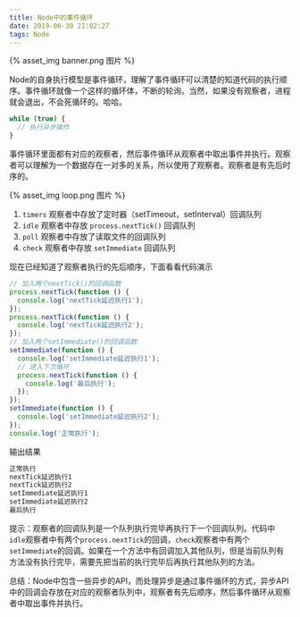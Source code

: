 ```yaml
---
title: Node中的事件循环
date: 2019-06-30 21:02:27
tags: Node
---
```


{% asset_img banner.png 图片 %}

Node的自身执行模型是事件循环，理解了事件循环可以清楚的知道代码的执行顺序。事件循环就像一个这样的循环体，不断的轮询。当然，如果没有观察者，进程就会退出，不会死循环的。哈哈。

<!-- more -->

```js
while (true) {
  // 执行异步操作
}
```
事件循环里面都有对应的观察者，然后事件循环从观察者中取出事件并执行。观察者可以理解为一个数据存在一对多的关系，所以使用了观察者。观察者是有先后时序的。

{% asset_img loop.png 图片 %}

1. `timers` 观察者中存放了定时器（setTimeout，setInterval）回调队列
2. `idle` 观察者中存放 `process.nextTick()` 回调队列
2. `poll` 观察者中存放了读取文件的回调队列
3. `check` 观察者中存放 `setImmediate` 回调队列

现在已经知道了观察者执行的先后顺序，下面看看代码演示

```js
// 加入两个nextTick()的回调函数
process.nextTick(function () {
  console.log('nextTick延迟执行1');
});
process.nextTick(function () {
  console.log('nextTick延迟执行2');
});
// 加入两个setImmediate()的回调函数
setImmediate(function () {
  console.log('setImmediate延迟执行1');
  // 进入下次循环
  process.nextTick(function () {
    console.log('最后执行');
  });
});
setImmediate(function () {
  console.log('setImmediate延迟执行2');
});
console.log('正常执行');
```

输出结果

```js
正常执行
nextTick延迟执行1
nextTick延迟执行2
setImmediate延迟执行1
setImmediate延迟执行2
最后执行
```

提示：观察者的回调队列是一个队列执行完毕再执行下一个回调队列。代码中`idle`观察者中有两个`process.nextTick`的回调，`check`观察者中有两个`setImmediate`的回调。如果在一个方法中有回调加入其他队列，但是当前队列有方法没有执行完毕，需要先把当前的执行完毕后再执行其他队列的方法。

总结：Node中包含一些异步的API，而处理异步是通过事件循环的方式，异步API中的回调会存放在对应的观察者队列中，观察者有先后顺序，然后事件循环从观察者中取出事件并执行。
